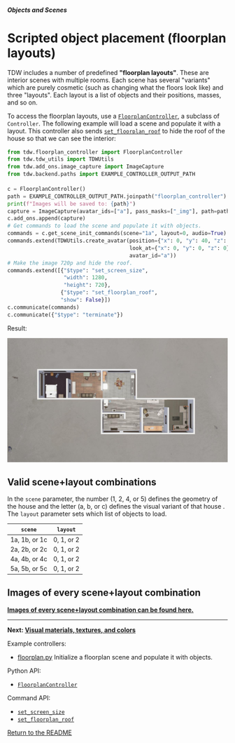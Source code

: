 ##### Objects and Scenes

# Scripted object placement (floorplan layouts)

TDW includes a number of predefined **"floorplan layouts"**. These are interior scenes with multiple rooms. Each scene has several "variants" which are purely cosmetic (such as changing what the floors look like) and three "layouts". Each layout is a list of objects and their positions, masses, and so on.

To access the floorplan layouts, use a [`FloorplanController`](../../python/floorplan_controller.md), a subclass of `Controller`. The following example will load a scene and populate it with a layout. This controller also sends [`set_floorplan_roof`](../../api/command_api.md#set_floorplan_roof) to hide the roof of the house so that we can see the interior:

```python
from tdw.floorplan_controller import FloorplanController
from tdw.tdw_utils import TDWUtils
from tdw.add_ons.image_capture import ImageCapture
from tdw.backend.paths import EXAMPLE_CONTROLLER_OUTPUT_PATH

c = FloorplanController()
path = EXAMPLE_CONTROLLER_OUTPUT_PATH.joinpath("floorplan_controller")
print(f"Images will be saved to: {path}")
capture = ImageCapture(avatar_ids=["a"], pass_masks=["_img"], path=path)
c.add_ons.append(capture)
# Get commands to load the scene and populate it with objects.
commands = c.get_scene_init_commands(scene="1a", layout=0, audio=True)
commands.extend(TDWUtils.create_avatar(position={"x": 0, "y": 40, "z": 0},
                                       look_at={"x": 0, "y": 0, "z": 0},
                                       avatar_id="a"))
# Make the image 720p and hide the roof.
commands.extend([{"$type": "set_screen_size",
                  "width": 1280,
                  "height": 720},
                 {"$type": "set_floorplan_roof",
                 "show": False}])
c.communicate(commands)
c.communicate({"$type": "terminate"})

```

Result:

![](images/floorplan.jpg)

## Valid scene+layout combinations

In the `scene` parameter, the number (1, 2, 4, or 5) defines the geometry of the house and the letter (a, b, or c) defines the visual variant of that house . The `layout` parameter sets which list of objects to load.

| `scene` | `layout` |
| --- | --- |
| 1a, 1b, or 1c | 0, 1, or 2 |
| 2a, 2b, or 2c | 0, 1, or 2 |
| 4a, 4b, or 4c | 0, 1, or 2 |
| 5a, 5b, or 5c | 0, 1, or 2 |

## Images of every scene+layout combination

[**Images of every scene+layout combination can be found here.**](https://github.com/threedworld-mit/tdw/blob/master/Documentation/lessons/objects_and_scenes/images/floorplans) 

***

**Next: [Visual materials, textures, and colors](materials_textures_colors.md)**

Example controllers:

- [floorplan.py](https://github.com/threedworld-mit/tdw/blob/master/Python/example_controllers/objects_and_scenes/floorplan.py) Initialize a floorplan scene and populate it with objects.

Python API:

- [`FloorplanController`](../../python/floorplan_controller.md)

Command API:

- [`set_screen_size`](../../api/command_api.md#set_screen_size)
- [`set_floorplan_roof`](../../api/command_api.md#set_floorplan_roof)

[Return to the README](../../README.md)